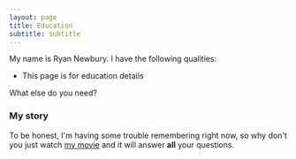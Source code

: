 ```yaml
---
layout: page
title: Education
subtitle: subtitle
---
```


My name is Ryan Newbury. I have the following qualities:

- This page is for education details

What else do you need?

### My story

To be honest, I'm having some trouble remembering right now, so why don't you just watch [my movie](https://en.wikipedia.org/wiki/The_Princess_Bride_%28film%29) and it will answer **all** your questions.
